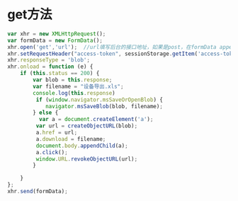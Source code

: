 # get方法
```javascript function createObjectURL(object) { return (window.URL) ? window.URL.createObjectURL(object) : window.webkitURL.createObjectURL(object); }
var xhr = new XMLHttpRequest();
var formData = new FormData();
xhr.open('get','url');  //url填写后台的接口地址，如果是post，在formData append参数（参考原文地址）
xhr.setRequestHeader("access-token", sessionStorage.getItem('access-token'));
xhr.responseType = 'blob';
xhr.onload = function (e) {
    if (this.status == 200) {
        var blob = this.response;
        var filename = "设备导出.xls";
        console.log(this.response)
         if (window.navigator.msSaveOrOpenBlob) {
            navigator.msSaveBlob(blob, filename);
        } else {
          var a = document.createElement('a');
         var url = createObjectURL(blob);
         a.href = url;
         a.download = filename;
         document.body.appendChild(a);
         a.click();
         window.URL.revokeObjectURL(url);
        }

    }
};
xhr.send(formData);

  
